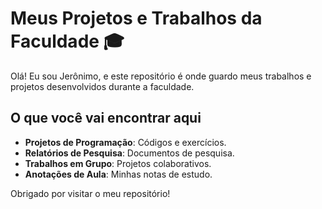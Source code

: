 # Meus Projetos e Trabalhos da Faculdade 🎓

Olá! Eu sou Jerônimo, e este repositório é onde guardo meus trabalhos e projetos desenvolvidos durante a faculdade.

## O que você vai encontrar aqui

- **Projetos de Programação**: Códigos e exercícios.
- **Relatórios de Pesquisa**: Documentos de pesquisa.
- **Trabalhos em Grupo**: Projetos colaborativos.
- **Anotações de Aula**: Minhas notas de estudo.

Obrigado por visitar o meu repositório!

